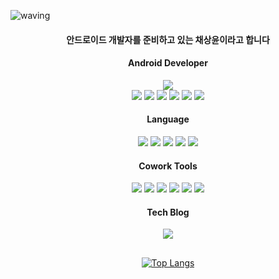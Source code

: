 ![waving](https://capsule-render.vercel.app/api?type=waving&height=100&fontAlign=80&fontAlignY=40&color=gradient)

<div align="center">
  
  #### 안드로이드 개발자를 준비하고 있는 채상윤이라고 합니다
  
  #### Android Developer
  <img src="https://img.shields.io/badge/android-3DDC84?style=flat-square&logo=android&logoColor=white"><br>
  <img src="https://img.shields.io/badge/material design-757575?style=flat-square&logo=material design&logoColor=white">
  <img src="https://img.shields.io/badge/retrofit2-48B983?style=flat-square">
  <img src="https://img.shields.io/badge/firebase-FFCA28?style=flat-square&logo=firebase&logoColor=white">
  <img src="https://img.shields.io/badge/MVVM Architecture-000000?style=flat-square">
  <img src="https://img.shields.io/badge/kotlin coroutines-7F52FF?style=flat-square&logo=kotlin&logoColor=white">
  <img src="https://img.shields.io/badge/kotlin flow-7F52FF?style=flat-square&logo=kotlin&logoColor=white">
  <!-- <img src="https://img.shields.io/badge/jetpack compose-4285F4?style=for-the-badge&logo=jetpack compose&logoColor=white"> -->
  
  #### Language
  <img src="https://img.shields.io/badge/c-A8B9CC?style=flat-square&logo=c&logoColor=white">
  <img src="https://img.shields.io/badge/kotlin-7F52FF?style=flat-square&logo=kotlin&logoColor=white">
  <img src="https://img.shields.io/badge/java-F7DF1E?style=flat-square&logo=java&logoColor=white">
  <img src="https://img.shields.io/badge/html-E34F26?style=flat-square&logo=html5&logoColor=white">
  <img src="https://img.shields.io/badge/css-1572B6?style=flat-square&logo=css3&logoColor=white">
  
  #### Cowork Tools
  <img src="https://img.shields.io/badge/git-F05032?style=flat-square&logo=git&logoColor=white">
  <img src="https://img.shields.io/badge/github-181717?style=flat-square&logo=github&logoColor=white">
  <img src="https://img.shields.io/badge/jira-0052CC?style=flat-square&logo=jira&logoColor=white">
  <img src="https://img.shields.io/badge/slack-4A154B?style=flat-square&logo=slack&logoColor=white">
  <img src="https://img.shields.io/badge/figma-F24E1E?style=flat-square&logo=figma&logoColor=white">
  <img src="https://img.shields.io/badge/postman-FF6C37?style=flat-square&logo=postman&logoColor=white">
  
  #### Tech Blog
  [<img src="https://img.shields.io/badge/Sangyoooooon-000000?style=flat-square&logo=tistory&logoColor=white">](https://sangyoon98.tistory.com/)
  
  ##
  [![Top Langs](https://github-readme-stats.vercel.app/api/top-langs/?username=Sangyoon98&layout=compact)](https://github.com/anuraghazra/github-readme-stats)
  
</div>

